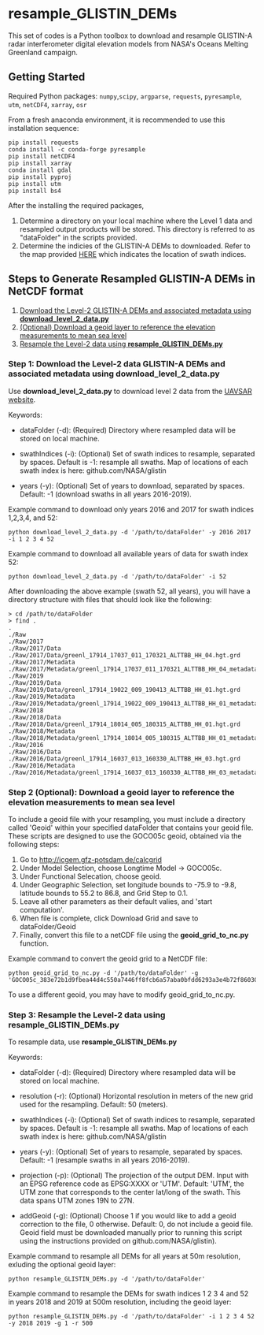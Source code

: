 # resample_GLISTIN_DEMs
This set of codes is a Python toolbox to download and resample GLISTIN-A radar interferometer digital elevation models from NASA's Oceans Melting Greenland campaign. 

## Getting Started
Required Python packages: ```numpy```,```scipy```, ```argparse```, ```requests```, ```pyresample```, ```utm```, ```netCDF4```, ```xarray```, ```osr```

From a fresh anaconda environment, it is recommended to use this installation sequence:
```
pip install requests
conda install -c conda-forge pyresample
pip install netCDF4
pip install xarray
conda install gdal
pip install pyproj
pip install utm
pip install bs4
```

After the installing the required packages,
1. Determine a directory on your local machine where the Level 1 data and resampled output products will be stored. This directory is referred to as "dataFolder" in the scripts provided.
2. Determine the indicies of the GLISTIN-A DEMs to downloaded. Refer to the map provided [HERE](https://github.com/mhwood/glistin/blob/master/GLISTIN-A_DEM_Index_Domains.pdf) which indicates the location of swath indices.

## Steps to Generate Resampled GLISTIN-A DEMs in NetCDF format

1. [Download the Level-2 GLISTIN-A DEMs and associated metadata using **download_level_2_data.py**](https://github.com/mhwood/glistin/blob/master/README.md#step-1-download-the-level-2-data-glistin-a-dems-and-associated-metadata-using-download_level_2_datapy)
2. [(Optional) Download a geoid layer to reference the elevation measurements to mean sea level](https://github.com/mhwood/glistin#step-2-optional-download-a-geoid-layer-to-reference-the-elevation-measurements-to-mean-sea-level)
3. [Resample the Level-2 data using **resample_GLISTIN_DEMs.py**](https://github.com/mhwood/glistin#step-3-resample-the-level-2-data-using-resample_glistin_demspy)

### Step 1: Download the Level-2 data GLISTIN-A DEMs and associated metadata using download_level_2_data.py

Use **download_level_2_data.py** to download level 2 data from the [UAVSAR website](https://uavsar.jpl.nasa.gov/).

Keywords:
- dataFolder (-d): (Required) Directory where resampled data will be stored on local machine.

- swathIndices (-i): (Optional) Set of swath indices to resample, separated by spaces.  Default is -1: resample all swaths.
 Map of locations of each swath index is here: github.com/NASA/glistin 
 
- years (-y): (Optional) Set of years to download, separated by spaces. Default: -1 (download swaths in all years 2016-2019). 

Example command to download only years 2016 and 2017 for swath indices 1,2,3,4, and 52:
```
python download_level_2_data.py -d '/path/to/dataFolder' -y 2016 2017 -i 1 2 3 4 52
```


Example command to download all available years of data for swath index 52:
```
python download_level_2_data.py -d '/path/to/dataFolder' -i 52 
```

After downloading the above example (swath 52, all years), you will have a directory structure with files that should look like the following:
```
> cd /path/to/dataFolder
> find .
.
./Raw
./Raw/2017
./Raw/2017/Data
./Raw/2017/Data/greenl_17914_17037_011_170321_ALTTBB_HH_04.hgt.grd
./Raw/2017/Metadata
./Raw/2017/Metadata/greenl_17914_17037_011_170321_ALTTBB_HH_04_metadata.txt
./Raw/2019
./Raw/2019/Data
./Raw/2019/Data/greenl_17914_19022_009_190413_ALTTBB_HH_01.hgt.grd
./Raw/2019/Metadata
./Raw/2019/Metadata/greenl_17914_19022_009_190413_ALTTBB_HH_01_metadata.txt
./Raw/2018
./Raw/2018/Data
./Raw/2018/Data/greenl_17914_18014_005_180315_ALTTBB_HH_01.hgt.grd
./Raw/2018/Metadata
./Raw/2018/Metadata/greenl_17914_18014_005_180315_ALTTBB_HH_01_metadata.txt
./Raw/2016
./Raw/2016/Data
./Raw/2016/Data/greenl_17914_16037_013_160330_ALTTBB_HH_03.hgt.grd
./Raw/2016/Metadata
./Raw/2016/Metadata/greenl_17914_16037_013_160330_ALTTBB_HH_03_metadata.txt
```

### Step 2 (Optional): Download a geoid layer to reference the elevation measurements to mean sea level 

To include a geoid file with your resampling, you must include a directory called 'Geoid' within your specified dataFolder that contains your geoid file. These scripts are designed to use the GOCO05c geoid, obtained via the following steps:
1. Go to http://icgem.gfz-potsdam.de/calcgrid
2. Under Model Selection, choose Longtime Model -> GOCO05c.
3. Under Functional Selecation, choose geoid.
4. Under Geographic Selection, set longitude bounds to -75.9 to -9.8, latitude bounds to 55.2 to 86.8, and Grid Step to 0.1.
5. Leave all other parameters as their default valies, and 'start computation'.
6. When file is complete, click Download Grid and save to dataFolder/Geoid
7. Finally, convert this file to a netCDF file using the **geoid_grid_to_nc.py** function.

Example command to convert the geoid grid to a NetCDF file:
```
python geoid_grid_to_nc.py -d '/path/to/dataFolder' -g 'GOCO05c_383e72b1d9fbea44d4c550a7446ff8fcb6a57aba0bfdd6293a3e4b72f86030aa.gdf'
```

To use a different geoid, you may have to modify geoid_grid_to_nc.py.


### Step 3: Resample the Level-2 data using **resample_GLISTIN_DEMs.py**

To resample data, use **resample_GLISTIN_DEMs.py**

Keywords:
- dataFolder (-d): (Required) Directory where resampled data will be stored on local machine.

- resolution (-r): (Optional) Horizontal resolution in meters of the new grid used for the resampling. Default: 50 (meters).

- swathIndices (-i): (Optional) Set of swath indices to resample, separated by spaces.  Default is -1: resample all swaths.
 Map of locations of each swath index is here: github.com/NASA/glistin 

- years (-y): (Optional) Set of years to resample, separated by spaces. Default: -1 (resample swaths in all years 2016-2019). 

- projection (-p): (Optional) The projection of the output DEM. Input with an EPSG reference code as EPSG:XXXX or 'UTM'.  Default: 'UTM', the UTM zone that corresponds to the center lat/long of the swath. This data spans UTM zones 19N to 27N.

- addGeoid (-g): (Optional) Choose 1 if you would like to add a geoid correction to the file, 0 otherwise. Default: 0, do not include a geoid file.  Geoid field must be downloaded manually prior to running this script using the instructions provided on github.com/NASA/glistin). 


Example command to resample all DEMs for all years at 50m resolution, exluding the optional geoid layer:
```
python resample_GLISTIN_DEMs.py -d '/path/to/dataFolder' 
```

Example command to resample the DEMs for swath indices 1 2 3 4 and 52 in years 2018 and 2019 at 500m resolution, including the geoid layer:
```
python resample_GLISTIN_DEMs.py -d '/path/to/dataFolder' -i 1 2 3 4 52 -y 2018 2019 -g 1 -r 500
```
